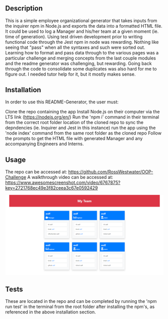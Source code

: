 # <OOP-Challenge>

## Description

This is a simple employee organizational generator that takes inputs from the inquirer npm in Node.js and exports the data into a formatted HTML file. It could be used to log a Manager and his/her team at a given moment (ie. time of generation). Using test driven development prior to writing functional code through the Jest npm in node was rewarding. Nothing like seeing that "pass" when all the syntaxes and such were sorted out. Learning how to format and pass data through to the various pages was a particular challenge and merging concepts from the last couple modules and the readme generator was challenging, but rewarding. Going back through the code to consolidate some duplicates was also hard for me to figure out. I needed tutor help for it, but it mostly makes sense.

## Installation

In order to use this README-Generator, the user must:

Clone the repo containing the app
Install Node.js on their computer via the LTS link (https://nodejs.org/en/)
Run the 'npm i' command in their terminal from the correct root folder location of the cloned repo to sync the depndencies (ie. Inquirer and Jest in this instance)
run the app using the 'node index' command from the same root folder as the cloned repo
Follow the prompts to get the HTML file with generated Manager and any accompanying Engineers and Interns.

## Usage

The repo can be accessed at: https://github.com/RossWestwater/OOP-Challenge
A walkthrough video can be accessed at: https://www.awesomescreenshot.com/video/6767875?key=2721768ec49e3f82ceea3c67e0592429

![sample screen shot of a generated html with bogus data](/image/Employee_List.png)

## Tests

These are located in the repo and can be completed by running the 'npm run test' in the terminal from the root folder after installing the npm's, as referenced in the above installation section.
